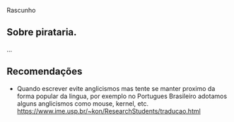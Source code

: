 Rascunho

## Sobre pirataria.

...


## Recomendações

- Quando escrever evite anglicismos mas tente se manter proximo da forma popular da lingua, por exemplo no Portugues Brasileiro adotamos alguns anglicismos como mouse, kernel, etc.
https://www.ime.usp.br/~kon/ResearchStudents/traducao.html



